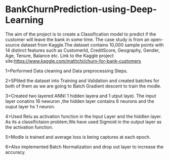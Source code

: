 # BankChurnPrediction-using-Deep-Learning
The aim of the project  is to create a Classification model to predict if the customer will leave the bank in some time.
The case study is from an open-source dataset from Kaggle.The dataset contains 10,000 sample points with 14 distinct features such as CustomerId, CreditScore, Geography, Gender, Age, Tenure, Balance etc. Link to the Kaggle project site:https://www.kaggle.com/mathchi/churn-for-bank-customers

1>Performed Data cleaning and Data preprocessing Steps.

2>SPlited the dataset into Training and Validation and created batches for both of them as we are going to Batch Gradient descent to train the modle.

3>Created two layered ANN( 1 hidden layera and 1 utput laye). The input layer conatins 16 newuron ,the hidden layer contains 6 neurons and the ouput layer hs 1 neuron.

4>Used Relu as activation function in the Input Layer and the hiddlen layer. As its a classifictaion problem,We have used Sigmoid in the output layer as the activation function.

5>Modle is trained and  average loss is being captures at each epoch.

6>Also implemented Batch Normalization and drop out layer to increase the accuracy.
